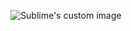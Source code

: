 
<p align="center">
  <img src="https://user-images.githubusercontent.com/60669304/108074182-f644f480-7079-11eb-8676-54514d36ed50.PNG" alt="Sublime's custom image"/>
</p>